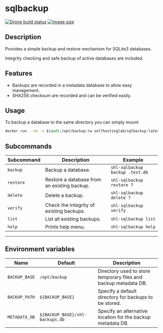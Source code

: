 # sqlbackup

[![Drone build status](https://img.shields.io/drone/build/selfhosting-lab/sqlbackup/master?label=BUILD&logo=drone&style=for-the-badge)](https://cloud.drone.io/selfhosting-lab/sqlbackup/)
[![Image size](https://img.shields.io/docker/image-size/selfhostinglab/sqlbackup/latest?logo=docker&logoColor=ffffff&style=for-the-badge)](https://hub.docker.com/repository/docker/selfhostinglab/sqlbackup/)


## Description

Provides a simple backup and restore mechanism for SQLite3 databases.

Integrity checking and safe backup of active databases are included.


## Features

- Backups are recorded in a metadata database to allow easy management.
- SHA256 checksum are recorded and can be verified easily.

## Usage

To backup a database to the same directory you can simply mount 
```bash
docker run --rm -v $(pwd):/opt/backup:rw selfhostinglab/sqlbackup:latest backup my.db
```


## Subcommands

| Subcommand | Description                                 | Example                         |
|------------|---------------------------------------------|---------------------------------|
| `backup`   | Backup a database.                          | `shl-sqlbackup backup .test.db` |
| `restore`  | Restore a database from an existing backup. | `shl-sqlbackup restore 7`       |
| `delete`   | Delete a backup.                            | `shl-sqlbackup delete 7`        |
| `verify`   | Check the integrity of existing backups.    | `shl-sqlbackup verify`          |
| `list`     | List all existing backups.                  | `shl-sqlbackup list`            |
| `help`     | Prints help menu.                           | `shl-sqlbackup help`            |


---

## Environment variables

| Name          | Default                        | Description                                                     |
|---------------|--------------------------------|-----------------------------------------------------------------|
| `BACKUP_BASE` | `/opt/backup`                  | Directory used to store temporary files and backup metadata DB. |
| `BACKUP_PATH` | `${BACKUP_BASE}`               | Specify a default directory for backups to be stored.           |
| `METADATA_DB` | `${BACKUP_BASE}/shl-backups.db`| Specify an alternative location for the backup metadata DB.     |
